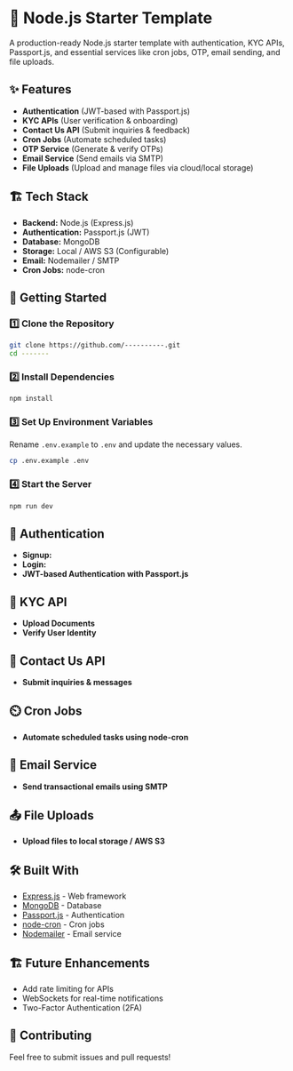 # 🚀 Node.js Starter Template  

A production-ready Node.js starter template with authentication, KYC APIs, Passport.js, and essential services like cron jobs, OTP, email sending, and file uploads.  

## ✨ Features  

- **Authentication** (JWT-based with Passport.js)  
- **KYC APIs** (User verification & onboarding)  
- **Contact Us API** (Submit inquiries & feedback)  
- **Cron Jobs** (Automate scheduled tasks)  
- **OTP Service** (Generate & verify OTPs)  
- **Email Service** (Send emails via SMTP)  
- **File Uploads** (Upload and manage files via cloud/local storage)  

## 🏗️ Tech Stack  

- **Backend:** Node.js (Express.js)  
- **Authentication:** Passport.js (JWT)  
- **Database:** MongoDB 
- **Storage:** Local / AWS S3 (Configurable)  
- **Email:** Nodemailer / SMTP  
- **Cron Jobs:** node-cron  

## 🚀 Getting Started  

### 1️⃣ Clone the Repository  

```sh
git clone https://github.com/----------.git  
cd -------
```  

### 2️⃣ Install Dependencies  

```sh
npm install  
```  

### 3️⃣ Set Up Environment Variables  

Rename `.env.example` to `.env` and update the necessary values.  

```sh
cp .env.example .env  
```  

### 4️⃣ Start the Server  

```sh
npm run dev  
```  


## 🔑 Authentication  

- **Signup:** 
- **Login:** 
- **JWT-based Authentication with Passport.js**  

## 🛂 KYC API  

- **Upload Documents**  
- **Verify User Identity**  

## 📩 Contact Us API  

- **Submit inquiries & messages**  

## ⏲️ Cron Jobs  

- **Automate scheduled tasks using node-cron**  

## 📧 Email Service  

- **Send transactional emails using SMTP**  

## 📤 File Uploads  

- **Upload files to local storage / AWS S3**  

## 🛠️ Built With  

- [Express.js](https://expressjs.com/) - Web framework  
- [MongoDB](https://www.mongodb.com/) - Database  
- [Passport.js](http://www.passportjs.org/) - Authentication  
- [node-cron](https://www.npmjs.com/package/node-cron) - Cron jobs  
- [Nodemailer](https://nodemailer.com/) - Email service  

## 🏗️ Future Enhancements  

- Add rate limiting for APIs  
- WebSockets for real-time notifications  
- Two-Factor Authentication (2FA)  

## 🤝 Contributing  

Feel free to submit issues and pull requests!  
